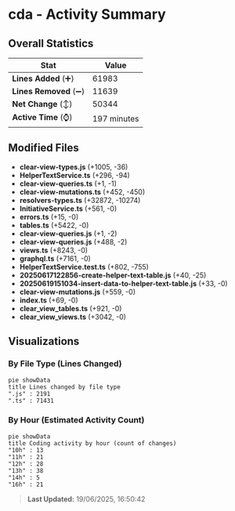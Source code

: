 # cda - Activity Summary 

## Overall Statistics

| Stat                   | Value                                                             |
| ---------------------- | ----------------------------------------------------------------- |
| **Lines Added** (➕)   | 61983                                          |
| **Lines Removed** (➖) | 11639                                        |
| **Net Change** (↕)    | 50344                |
| **Active Time** (⌚)   | 197 minutes |


## Modified Files
- **clear-view-types.js** (+1005, -36)
- **HelperTextService.ts** (+296, -94)
- **clear-view-queries.ts** (+1, -1)
- **clear-view-mutations.ts** (+452, -450)
- **resolvers-types.ts** (+32872, -10274)
- **InitiativeService.ts** (+561, -0)
- **errors.ts** (+15, -0)
- **tables.ts** (+5422, -0)
- **clear-view-queries.js** (+1, -2)
- **clear-view-queries.js** (+488, -2)
- **views.ts** (+8243, -0)
- **graphql.ts** (+7161, -0)
- **HelperTextService.test.ts** (+802, -755)
- **20250617122856-create-helper-text-table.js** (+40, -25)
- **20250619151034-insert-data-to-helper-text-table.js** (+33, -0)
- **clear-view-mutations.js** (+559, -0)
- **index.ts** (+69, -0)
- **clear_view_tables.ts** (+921, -0)
- **clear_view_views.ts** (+3042, -0)

## Visualizations

### By File Type (Lines Changed)

```mermaid
pie showData
title Lines changed by file type
".js" : 2191
".ts" : 71431
```

### By Hour (Estimated Activity Count)

```mermaid
pie showData
title Coding activity by hour (count of changes)
"10h" : 13
"11h" : 21
"12h" : 28
"13h" : 38
"14h" : 5
"16h" : 21
```


> **Last Updated:** 19/06/2025, 16:50:42